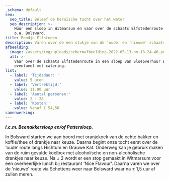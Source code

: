 ```yaml
---
_schema: default
seo:
  seo_title: Beleef de heroïsche tocht over het water
  seo_description: >-
    Huur een sloep in Witmarsum en vaar over de schaats Elfstedenroute langs
    o.a. Bolsward.
title: Rondje Elfsteden
description: Varen over de een stukje van de 'oude' en 'nieuwe' schaats Elfstedenroute.
afbeelding:
  image: /assets/img/uploads/schermafbeelding-2022-05-13-om-18-24-46.png
  alt: >-
    Vaar over de schaats Elfstedenroute in een sloep van Sloepverhuur Bolsward
    eventueel met catering.
list:
  - label: 'Tijdsduur: '
    value: 5 uren
  - label: 'Vertrektijd:'
    value: 11.00 uur
  - label: 'Aantal personen:'
    value: 2 - 28
  - label: 'Kosten:'
    value: Vanaf € 54,50
samenwerking:
---
```


***I.c.m. Beenakkersloep en/of Pettersloep.***

In Bolsward starten we aan boord met oranjekoek van de echte bakker en koffie/thee of drankje naar keuze. Daarna begint onze tocht eerst over de 'oude' route langs Hichtum en Grauwe Kat. Onderweg kan je gebruik maken van de ruim gevulde koelbox met alcoholische en non-alcoholische drankjes naar keuze. Na ± 2 wordt er een stop gemaakt in Witmarsum voor een overheerlijke lunch bij restaurant 'Nice Flavour'. Daarna varen we over de 'nieuwe' route via Schettens weer naar Bolsward waar na ± 1,5 uur af zullen meren.

